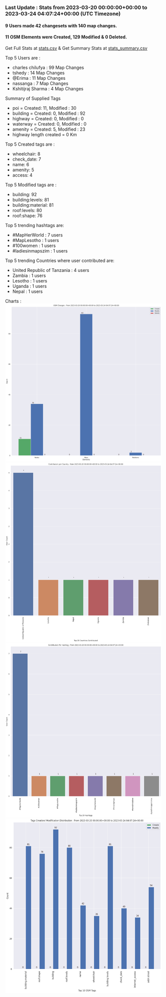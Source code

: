 ### Last Update : Stats from 2023-03-20 00:00:00+00:00 to 2023-03-24 04:07:24+00:00 (UTC Timezone)

#### 9 Users made 42 changesets with 140 map changes.
#### 11 OSM Elements were Created, 129 Modified & 0 Deleted.
Get Full Stats at [stats.csv](/stats/mapherworld/Daily/stats.csv)
 & Get Summary Stats at [stats_summary.csv](/stats/mapherworld/Daily/stats_summary.csv)

Top 5 Users are : 
- charles chilufya : 99 Map Changes
- tshedy : 14 Map Changes
- @Erima : 11 Map Changes
- nassanga : 7 Map Changes
- Kshitijraj Sharma : 4 Map Changes

Summary of Supplied Tags
- poi = Created: 11, Modified : 30
- building = Created: 0, Modified : 92
- highway = Created: 0, Modified : 0
- waterway = Created: 0, Modified : 0
- amenity = Created: 5, Modified : 23
- highway length created = 0 Km


Top 5 Created tags are :
- wheelchair: 8
- check_date: 7
- name: 6
- amenity: 5
- access: 4


Top 5 Modified tags are :
- building: 92
- building:levels: 81
- building:material: 81
- roof:levels: 80
- roof:shape: 76


Top 5 trending hashtags are:
- #MapHerWorld : 7 users
- #MapLesotho : 1 users
- #100women : 1 users
- #ladiesinmapszim : 1 users


Top 5 trending Countries where user contributed are:
- United Republic of Tanzania : 4 users
- Zambia : 1 users
- Lesotho : 1 users
- Uganda : 1 users
- Nepal : 1 users


 Charts : 
![Alt text](./stats_osm_changes.png) 
![Alt text](./stats_users_per_country.png) 
![Alt text](./stats_users_per_hashtag.png) 
![Alt text](./stats_tags.png) 
